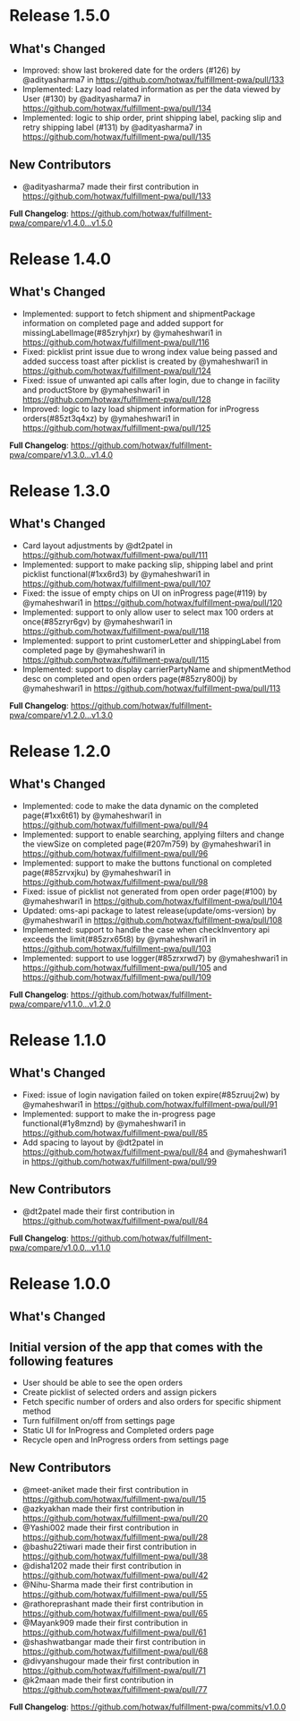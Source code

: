 # Release 1.5.0

## What's Changed
* Improved: show last brokered date for the orders (#126) by @adityasharma7 in https://github.com/hotwax/fulfillment-pwa/pull/133
* Implemented: Lazy load related information as per the data viewed by User (#130) by @adityasharma7 in https://github.com/hotwax/fulfillment-pwa/pull/134
* Implemented: logic to ship order, print shipping label, packing slip and retry shipping label (#131) by @adityasharma7 in https://github.com/hotwax/fulfillment-pwa/pull/135

## New Contributors
* @adityasharma7 made their first contribution in https://github.com/hotwax/fulfillment-pwa/pull/133

**Full Changelog**: https://github.com/hotwax/fulfillment-pwa/compare/v1.4.0...v1.5.0

# Release 1.4.0

## What's Changed
* Implemented: support to fetch shipment and shipmentPackage information on completed page and added support for missingLabelImage(#85zryhjxr) by @ymaheshwari1 in https://github.com/hotwax/fulfillment-pwa/pull/116
* Fixed: picklist print issue due to wrong index value being passed and added success toast after picklist is created by @ymaheshwari1 in https://github.com/hotwax/fulfillment-pwa/pull/124
* Fixed: issue of unwanted api calls after login, due to change in facility and productStore by @ymaheshwari1 in https://github.com/hotwax/fulfillment-pwa/pull/128
* Improved: logic to lazy load shipment information for inProgress orders(#85zt3q4xz) by @ymaheshwari1 in https://github.com/hotwax/fulfillment-pwa/pull/125


**Full Changelog**: https://github.com/hotwax/fulfillment-pwa/compare/v1.3.0...v1.4.0

# Release 1.3.0

## What's Changed
* Card layout adjustments by @dt2patel in https://github.com/hotwax/fulfillment-pwa/pull/111
* Implemented: support to make packing slip, shipping label and print picklist functional(#1xx6rd3) by @ymaheshwari1 in https://github.com/hotwax/fulfillment-pwa/pull/107
* Fixed: the issue of empty chips on UI on inProgress page(#119) by @ymaheshwari1 in https://github.com/hotwax/fulfillment-pwa/pull/120
* Implemented: support to only allow user to select max 100 orders at once(#85zryr6gv) by @ymaheshwari1 in https://github.com/hotwax/fulfillment-pwa/pull/118
* Implemented: support to print customerLetter and shippingLabel from completed page by @ymaheshwari1 in https://github.com/hotwax/fulfillment-pwa/pull/115
* Implemented: support to display carrierPartyName and shipmentMethod desc on completed and open orders page(#85zry800j) by @ymaheshwari1 in https://github.com/hotwax/fulfillment-pwa/pull/113

**Full Changelog**: https://github.com/hotwax/fulfillment-pwa/compare/v1.2.0...v1.3.0

# Release 1.2.0

## What's Changed
* Implemented: code to make the data dynamic on the completed page(#1xx6t61) by @ymaheshwari1 in https://github.com/hotwax/fulfillment-pwa/pull/94
* Implemented: support to enable searching, applying filters and change the viewSize on completed page(#207m759) by @ymaheshwari1 in https://github.com/hotwax/fulfillment-pwa/pull/96
* Implemented: support to make the buttons functional on completed page(#85zrvxjku) by @ymaheshwari1 in https://github.com/hotwax/fulfillment-pwa/pull/98
* Fixed: issue of picklist not generated from open order page(#100) by @ymaheshwari1 in https://github.com/hotwax/fulfillment-pwa/pull/104
* Updated: oms-api package to latest release(update/oms-version) by @ymaheshwari1 in https://github.com/hotwax/fulfillment-pwa/pull/108
* Implemented: support to handle the case when checkInventory api exceeds the limit(#85zrx65t8) by @ymaheshwari1 in https://github.com/hotwax/fulfillment-pwa/pull/103
* Implemented: support to use logger(#85zrxrwd7) by @ymaheshwari1 in https://github.com/hotwax/fulfillment-pwa/pull/105 and https://github.com/hotwax/fulfillment-pwa/pull/109


**Full Changelog**: https://github.com/hotwax/fulfillment-pwa/compare/v1.1.0...v1.2.0

# Release 1.1.0

## What's Changed
* Fixed: issue of login navigation failed on token expire(#85zruuj2w) by @ymaheshwari1 in https://github.com/hotwax/fulfillment-pwa/pull/91
* Implemented: support to make the in-progress page functional(#1y8mznd) by @ymaheshwari1 in https://github.com/hotwax/fulfillment-pwa/pull/85
* Add spacing to layout by @dt2patel in https://github.com/hotwax/fulfillment-pwa/pull/84 and @ymaheshwari1 in https://github.com/hotwax/fulfillment-pwa/pull/99

## New Contributors
* @dt2patel made their first contribution in https://github.com/hotwax/fulfillment-pwa/pull/84

**Full Changelog**: https://github.com/hotwax/fulfillment-pwa/compare/v1.0.0...v1.1.0

# Release 1.0.0

## What's Changed

##  Initial version of the app that comes with the following features
* User should be able to see the open orders
* Create picklist of selected orders and assign pickers
* Fetch specific number of orders and also orders for specific shipment method
* Turn fulfillment on/off from settings page
* Static UI for InProgress and Completed orders page
* Recycle open and InProgress orders from settings page

## New Contributors
* @meet-aniket made their first contribution in https://github.com/hotwax/fulfillment-pwa/pull/15
* @azkyakhan made their first contribution in https://github.com/hotwax/fulfillment-pwa/pull/20
* @Yashi002 made their first contribution in https://github.com/hotwax/fulfillment-pwa/pull/28
* @bashu22tiwari made their first contribution in https://github.com/hotwax/fulfillment-pwa/pull/38
* @disha1202 made their first contribution in https://github.com/hotwax/fulfillment-pwa/pull/42
* @Nihu-Sharma made their first contribution in https://github.com/hotwax/fulfillment-pwa/pull/55
* @rathoreprashant made their first contribution in https://github.com/hotwax/fulfillment-pwa/pull/65
* @Mayank909 made their first contribution in https://github.com/hotwax/fulfillment-pwa/pull/61
* @shashwatbangar made their first contribution in https://github.com/hotwax/fulfillment-pwa/pull/68
* @divyanshugour made their first contribution in https://github.com/hotwax/fulfillment-pwa/pull/71
* @k2maan made their first contribution in https://github.com/hotwax/fulfillment-pwa/pull/77

**Full Changelog**: https://github.com/hotwax/fulfillment-pwa/commits/v1.0.0
